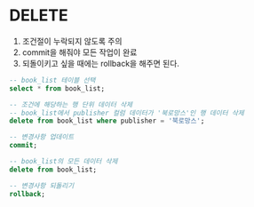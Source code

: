 # DELETE 
1. 조건절이 누락되지 않도록 주의
2. commit을 해줘야 모든 작업이 완료
3. 되돌이키고 싶을 때에는 rollback을 해주면 된다.
```sql
-- book_list 테이블 선택
select * from book_list;

-- 조건에 해당하는 행 단위 데이터 삭제
-- book_list에서 publisher 컬럼 데이터가 '북로망스'인 행 데이터 삭제
delete from book_list where publisher = '북로망스';

-- 변경사항 업데이트
commit;

-- book_list의 모든 데이터 삭제
delete from book_list;

-- 변경사항 되돌리기
rollback;
```